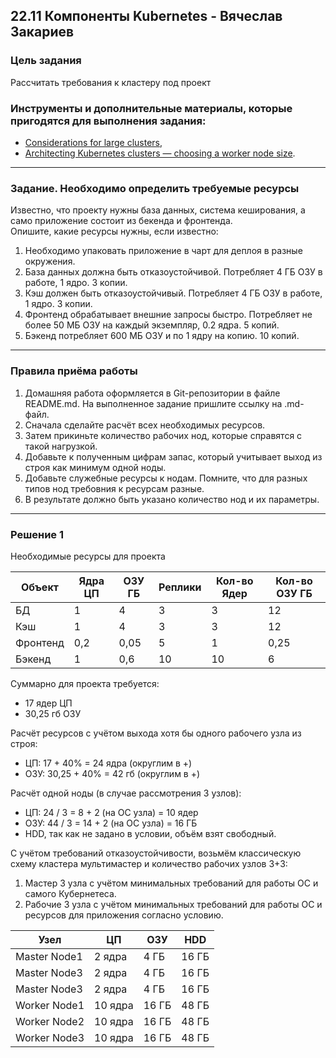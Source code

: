 ## 22.11 Компоненты Kubernetes - Вячеслав Закариев

### Цель задания

Рассчитать требования к кластеру под проект

### Инструменты и дополнительные материалы, которые пригодятся для выполнения задания:

- [Considerations for large clusters](https://kubernetes.io/docs/setup/best-practices/cluster-large/),
- [Architecting Kubernetes clusters — choosing a worker node size](https://learnk8s.io/kubernetes-node-size).

---

### Задание. Необходимо определить требуемые ресурсы
Известно, что проекту нужны база данных, система кеширования, а само приложение состоит из бекенда и фронтенда. \
Опишите, какие ресурсы нужны, если известно:

1. Необходимо упаковать приложение в чарт для деплоя в разные окружения. 
2. База данных должна быть отказоустойчивой. Потребляет 4 ГБ ОЗУ в работе, 1 ядро. 3 копии. 
3. Кэш должен быть отказоустойчивый. Потребляет 4 ГБ ОЗУ в работе, 1 ядро. 3 копии. 
4. Фронтенд обрабатывает внешние запросы быстро. Потребляет не более 50 МБ ОЗУ на каждый экземпляр, 0.2 ядра. 5 копий. 
5. Бэкенд потребляет 600 МБ ОЗУ и по 1 ядру на копию. 10 копий.

---

### Правила приёма работы

1. Домашняя работа оформляется в Git-репозитории в файле README.md. На выполненное задание пришлите ссылку на .md-файл.
2. Сначала сделайте расчёт всех необходимых ресурсов.
3. Затем прикиньте количество рабочих нод, которые справятся с такой нагрузкой.
4. Добавьте к полученным цифрам запас, который учитывает выход из строя как минимум одной ноды. 
5. Добавьте служебные ресурсы к нодам. Помните, что для разных типов нод требовния к ресурсам разные. 
6. В результате должно быть указано количество нод и их параметры.

---

### Решение 1

Необходимые ресурсы для проекта

|  Объект  | Ядра ЦП | ОЗУ ГБ | Реплики | Кол-во Ядер | Кол-во ОЗУ ГБ |
|----------|---------|--------|---------|-------------|---------------|
| БД       | 1       | 4      | 3       | 3           | 12            |
| Кэш      | 1       | 4      | 3       | 3           | 12            |
| Фронтенд | 0,2     | 0,05   | 5       | 1           | 0,25          |
| Бэкенд   | 1       | 0,6    | 10      | 10          | 6             |

Суммарно для проекта требуется:
- 17 ядер ЦП
- 30,25 гб ОЗУ

Расчёт ресурсов с учётом выхода хотя бы одного рабочего узла из строя:
- ЦП: 17 + 40% = 24 ядра (округлим в +)
- ОЗУ: 30,25 + 40% = 42 гб (округлим в +)

Расчёт одной ноды (в случае рассмотрения 3 узлов):
- ЦП: 24 / 3 = 8 + 2 (на ОС узла) = 10 ядер 
- ОЗУ: 44 / 3 = 14 + 2 (на ОС узла) = 16 ГБ
- HDD, так как не задано в условии, объём взят свободный.

С учётом требований отказоустойчивости, возьмём классическую схему кластера мультимастер и количество рабочих узлов 3+3:
1) Мастер 3 узла с учётом минимальных требований для работы ОС и самого Кубернетеса.
2) Рабочие 3 узла с учётом минимальных требований для работы ОС и ресурсов для приложения согласно условию.

|     Узел     |    ЦП   |  ОЗУ  |  HDD  |
|--------------|---------|-------|-------|
| Master Node1 | 2 ядра  | 4 ГБ  | 16 ГБ |
| Master Node3 | 2 ядра  | 4 ГБ  | 16 ГБ |
| Master Node3 | 2 ядра  | 4 ГБ  | 16 ГБ |
| Worker Node1 | 10 ядра | 16 ГБ | 48 ГБ |
| Worker Node2 | 10 ядра | 16 ГБ | 48 ГБ |
| Worker Node3 | 10 ядра | 16 ГБ | 48 ГБ |

